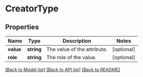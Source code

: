 # CreatorType

## Properties
Name | Type | Description | Notes
------------ | ------------- | ------------- | -------------
**value** | **string** | The value of the attribute. | [optional] 
**role** | **string** | The role of the value. | [optional] 

[[Back to Model list]](../../README.md#documentation-for-models) [[Back to API list]](../../README.md#documentation-for-api-endpoints) [[Back to README]](../../README.md)

